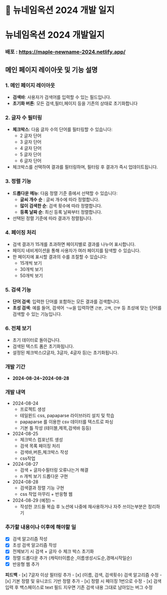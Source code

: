 # 🍄 뉴네임옥션 2024 개발 일지
# 뉴네임옥션 2024 개발일지
### 배포 : https://maple-newname-2024.netlify.app/

## 메인 페이지 레이아웃 및 기능 설명
### 1. 메인 페이지 레이아웃

- **검색바**: 사용자가 검색어를 입력할 수 있는 필드입니다.
- **초기화 버튼**: 모든 검색,필터,페이지 등을 기존의 상태로 초기화합니다

### 2. 글자 수 필터링

- **체크박스**: 다음 글자 수의 단어를 필터링할 수 있습니다:
    - 2 글자 단어
    - 3 글자 단어
    - 4 글자 단어
    - 5 글자 단어
    - 6 글자 단어
- 체크박스를 선택하여 결과를 필터링하며, 필터링 후 결과가 즉시 업데이트됩니다.

### 3. 정렬 기능

- **드롭다운 메뉴**: 다음 정렬 기준 중에서 선택할 수 있습니다:
    - **글씨 개수 순** : 글씨 개수에 따라 정렬합니다.
    - **많이 검색한 순**: 검색 횟수에 따라 정렬합니다.
    - **등록 날짜 순**: 최신 등록 날짜부터 정렬합니다.
- 선택된 정렬 기준에 따라 결과가 정렬됩니다.

### 4. 페이징 처리

- 검색 결과가 15개를 초과하면 페이지별로 결과를 나누어 표시합니다.
- 페이지 네비게이션을 통해 사용자가 여러 페이지를 탐색할 수 있습니다.
- 한 페이지에 표시할 결과의 수를 조절할 수 있습니다:
    - 15개씩 보기
    - 30개씩 보기
    - 50개씩 보기

### 5. 검색 기능

- **단어 검색**: 입력한 단어를 포함하는 모든 결과를 검색합니다.
- **초성 검색**: 예를 들어, 검색어 `ㄱㅂ`을 입력하면 `근본`, `고백`, `간부` 등 초성에 맞는 단어를 검색할 수 있는 기능입니다.

### 6. 전체 보기

- 초기 데이터로 돌아갑니다.
- 검색된 텍스트 폼은 초기화됩니다.
- 설정된 체크박스(2글자, 3글자, 4글자 등)는 초기화됩니다.

### 개발 기간

- **2024-08-24~2024-08-28**

### 개발 내역

- 2024-08-24
    - 프로젝트 생성
    - 테일윈드 css, papaparse 라이브러리 설치 및 학습
    - papaparse 를 이용한 csv 데이터를 텍스트로 파싱
    - 기본 틀 작성 (테이블,제목,검색바 등등)
- 2024-08-25
    - 체크박스 컴포넌트 생성
    - 검색 목록 페이징 처리
    - 검색바,버튼,체크박스 작성
    - css작업
- 2024-08-27
    - 검색 + 글자수필터링 오류나는거 해결
    - n 개씩 보기 드롭다운  구현
- 2024-08-28
    - 검색결과 정렬 기능 구현
    - css 작업 마무리 + 반응형 웹
- 2024-08-29 (예정) ~
    - 작성한 코드들 복습 후 노션에 나중에 재사용하거나 자주 쓰이는부분은 정리하기

### 추가할 내용이나 이후에 해야할 일

- [x]  검색 알고리즘 작성
- [x]  초성 검색 알고리즘 작성
- [x]  전체보기 시 검색 + 글자 수 체크 박스 초기화
- [x]  정렬 드롭다운 추가 (캐릭터이름순 ,이름생성시도순,경매시작일순)
- [x]  반응형 웹 추가

**피드백**
    - [x]  7글자 이상 필터링 추가
    - [x]  (이름, 검색, 검색횟수) 검색 알고리즘 수정
    - [x]  기본 정렬 및 유니코드 기반 정렬 추가
    - [x]  정렬 시 페이징 1번으로 수정
    - [x]  검색 입력 후 백스페이스로 text 필드 지우면 기존 검색 내용 그대로 남아있는 버그 수정
